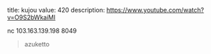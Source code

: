 title: kujou
value: 420
description: https://www.youtube.com/watch?v=O9S2bWkaiMI

nc 103.163.139.198 8049
>azuketto